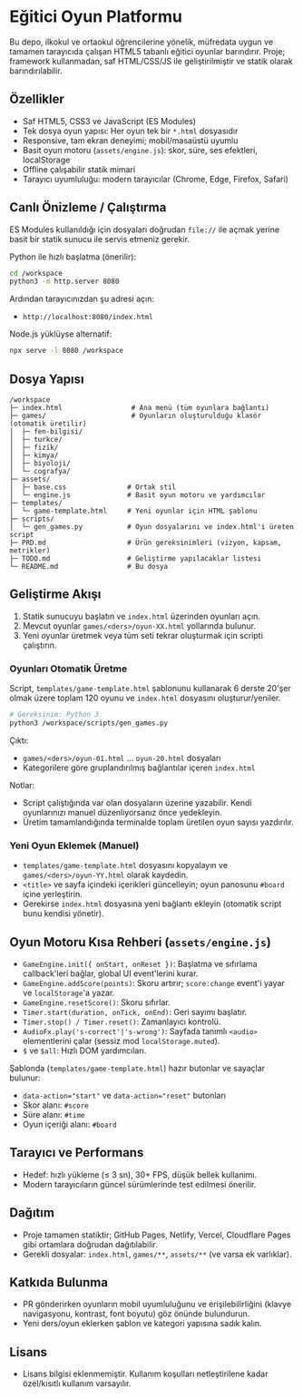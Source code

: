 # Eğitici Oyun Platformu

Bu depo, ilkokul ve ortaokul öğrencilerine yönelik, müfredata uygun ve tamamen tarayıcıda çalışan HTML5 tabanlı eğitici oyunlar barındırır. Proje; framework kullanmadan, saf HTML/CSS/JS ile geliştirilmiştir ve statik olarak barındırılabilir.

## Özellikler
- Saf HTML5, CSS3 ve JavaScript (ES Modules)
- Tek dosya oyun yapısı: Her oyun tek bir `*.html` dosyasıdır
- Responsive, tam ekran deneyimi; mobil/masaüstü uyumlu
- Basit oyun motoru (`assets/engine.js`): skor, süre, ses efektleri, localStorage
- Offline çalışabilir statik mimari
- Tarayıcı uyumluluğu: modern tarayıcılar (Chrome, Edge, Firefox, Safari)

## Canlı Önizleme / Çalıştırma
ES Modules kullanıldığı için dosyaları doğrudan `file://` ile açmak yerine basit bir statik sunucu ile servis etmeniz gerekir.

Python ile hızlı başlatma (önerilir):

```bash
cd /workspace
python3 -m http.server 8080
```

Ardından tarayıcınızdan şu adresi açın:

- `http://localhost:8080/index.html`

Node.js yüklüyse alternatif:

```bash
npx serve -l 8080 /workspace
```

## Dosya Yapısı
```
/workspace
├─ index.html                 # Ana menü (tüm oyunlara bağlantı)
├─ games/                     # Oyunların oluşturulduğu klasör (otomatik üretilir)
│  ├─ fen-bilgisi/           
│  ├─ turkce/
│  ├─ fizik/
│  ├─ kimya/
│  ├─ biyoloji/
│  └─ cografya/
├─ assets/
│  ├─ base.css               # Ortak stil
│  └─ engine.js              # Basit oyun motoru ve yardımcılar
├─ templates/
│  └─ game-template.html     # Yeni oyunlar için HTML şablonu
├─ scripts/
│  └─ gen_games.py           # Oyun dosyalarını ve index.html'i üreten script
├─ PRD.md                    # Ürün gereksinimleri (vizyon, kapsam, metrikler)
├─ TODO.md                   # Geliştirme yapılacaklar listesi
└─ README.md                 # Bu dosya
```

## Geliştirme Akışı
1) Statik sunucuyu başlatın ve `index.html` üzerinden oyunları açın.
2) Mevcut oyunlar `games/<ders>/oyun-XX.html` yollarında bulunur.
3) Yeni oyunlar üretmek veya tüm seti tekrar oluşturmak için scripti çalıştırın.

### Oyunları Otomatik Üretme
Script, `templates/game-template.html` şablonunu kullanarak 6 derste 20'şer olmak üzere toplam 120 oyunu ve `index.html` dosyasını oluşturur/yeniler.

```bash
# Gereksinim: Python 3
python3 /workspace/scripts/gen_games.py
```

Çıktı:
- `games/<ders>/oyun-01.html` ... `oyun-20.html` dosyaları
- Kategorilere göre gruplandırılmış bağlantılar içeren `index.html`

Notlar:
- Script çalıştığında var olan dosyaların üzerine yazabilir. Kendi oyunlarınızı manuel düzenliyorsanız önce yedekleyin.
- Üretim tamamlandığında terminalde toplam üretilen oyun sayısı yazdırılır.

### Yeni Oyun Eklemek (Manuel)
- `templates/game-template.html` dosyasını kopyalayın ve `games/<ders>/oyun-YY.html` olarak kaydedin.
- `<title>` ve sayfa içindeki içerikleri güncelleyin; oyun panosunu `#board` içine yerleştirin.
- Gerekirse `index.html` dosyasına yeni bağlantı ekleyin (otomatik script bunu kendisi yönetir).

## Oyun Motoru Kısa Rehberi (`assets/engine.js`)
- `GameEngine.init({ onStart, onReset })`: Başlatma ve sıfırlama callback'leri bağlar, global UI event'lerini kurar.
- `GameEngine.addScore(points)`: Skoru artırır; `score:change` event'i yayar ve `localStorage`'a yazar.
- `GameEngine.resetScore()`: Skoru sıfırlar.
- `Timer.start(duration, onTick, onEnd)`: Geri sayımı başlatır.
- `Timer.stop() / Timer.reset()`: Zamanlayıcı kontrolü.
- `AudioFx.play('s-correct'|'s-wrong')`: Sayfada tanımlı `<audio>` elementlerini çalar (sessiz mod `localStorage.muted`).
- `$` ve `$all`: Hızlı DOM yardımcıları.

Şablonda (`templates/game-template.html`) hazır butonlar ve sayaçlar bulunur:
- `data-action="start"` ve `data-action="reset"` butonları
- Skor alanı: `#score`
- Süre alanı: `#time`
- Oyun içeriği alanı: `#board`

## Tarayıcı ve Performans
- Hedef: hızlı yükleme (≤ 3 sn), 30+ FPS, düşük bellek kullanımı.
- Modern tarayıcıların güncel sürümlerinde test edilmesi önerilir.

## Dağıtım
- Proje tamamen statiktir; GitHub Pages, Netlify, Vercel, Cloudflare Pages gibi ortamlara doğrudan dağıtılabilir.
- Gerekli dosyalar: `index.html`, `games/**`, `assets/**` (ve varsa ek varlıklar).

## Katkıda Bulunma
- PR gönderirken oyunların mobil uyumluluğunu ve erişilebilirliğini (klavye navigasyonu, kontrast, font boyutu) göz önünde bulundurun.
- Yeni ders/oyun eklerken şablon ve kategori yapısına sadık kalın.

## Lisans
- Lisans bilgisi eklenmemiştir. Kullanım koşulları netleştirilene kadar özel/kısıtlı kullanım varsayılır.